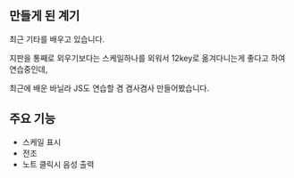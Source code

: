 ## 만들게 된 계기

최근 기타를 배우고 있습니다.

지판을 통째로 외우기보다는 스케일하나를 외워서 12key로 옮겨다니는게 좋다고 하여 연습중인데, 

최근에 배운 바닐라 JS도 연습할 겸 겸사겸사 만들어봤습니다.

## 주요 기능

- 스케일 표시
- 전조
- 노트 클릭시 음성 출력
